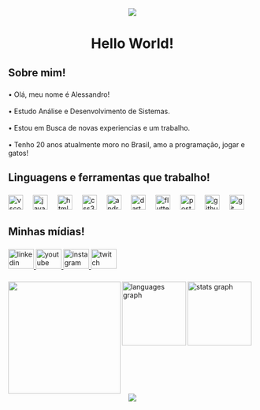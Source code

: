
<div align="center">
  <img src="https://profile-counter.glitch.me/Alessandrovlr/count.svg?"  />
</div>

###

<h1 align="center">Hello World!</h1>

###

<h2 align="left">Sobre mim!</h2>

###

<p align="left">• Olá, meu nome é Alessandro!<br><br> • Estudo Análise e Desenvolvimento de Sistemas.<br><br> • Estou em Busca de novas experiencias e um trabalho.<br><br> • Tenho 20 anos atualmente moro no Brasil, amo a programação, jogar e gatos!</p>

###

<h2 align="left">Linguagens e ferramentas que trabalho!</h2>

###

<div align="left">
  <img src="https://cdn.jsdelivr.net/gh/devicons/devicon/icons/vscode/vscode-original.svg" height="30" alt="vscode logo"  />
  <img width="12" />
  <img src="https://cdn.jsdelivr.net/gh/devicons/devicon/icons/javascript/javascript-original.svg" height="30" alt="javascript logo"  />
  <img width="12" />
  <img src="https://cdn.jsdelivr.net/gh/devicons/devicon/icons/html5/html5-original.svg" height="30" alt="html5 logo"  />
  <img width="12" />
  <img src="https://cdn.jsdelivr.net/gh/devicons/devicon/icons/css3/css3-original.svg" height="30" alt="css3 logo"  />
  <img width="12" />
  <img src="https://cdn.jsdelivr.net/gh/devicons/devicon/icons/androidstudio/androidstudio-original.svg" height="30" alt="androidstudio logo"  />
  <img width="12" />
  <img src="https://cdn.jsdelivr.net/gh/devicons/devicon/icons/dart/dart-original.svg" height="30" alt="dart logo"  />
  <img width="12" />
  <img src="https://cdn.jsdelivr.net/gh/devicons/devicon/icons/flutter/flutter-original.svg" height="30" alt="flutter logo"  />
  <img width="12" />
  <img src="https://cdn.jsdelivr.net/gh/devicons/devicon/icons/postgresql/postgresql-original.svg" height="30" alt="postgresql logo"  />
  <img width="12" />
  <img src="https://cdn.jsdelivr.net/gh/devicons/devicon/icons/github/github-original.svg" height="30" alt="github logo"  />
  <img width="12" />
  <img src="https://cdn.jsdelivr.net/gh/devicons/devicon/icons/git/git-original.svg" height="30" alt="git logo"  />
</div>

###

<h2 align="left">Minhas mídias!</h2>

###

<div align="left">
  <a href="https://www.linkedin.com/in/alessandro-coutinho-08089a2ba/" target="_blank">
    <img src="https://raw.githubusercontent.com/maurodesouza/profile-readme-generator/master/src/assets/icons/social/linkedin/default.svg" width="52" height="40" alt="linkedin logo"  />
  </a>
  <a href="https://www.youtube.com/@Alezinvlr" target="_blank">
    <img src="https://raw.githubusercontent.com/maurodesouza/profile-readme-generator/master/src/assets/icons/social/youtube/default.svg" width="52" height="40" alt="youtube logo"  />
  </a>
  <a href="https://www.instagram.com/alezinvlr/" target="_blank">
    <img src="https://raw.githubusercontent.com/maurodesouza/profile-readme-generator/master/src/assets/icons/social/instagram/default.svg" width="52" height="40" alt="instagram logo"  />
  </a>
  <a href="https://www.twitch.tv/3bervald0" target="_blank">
    <img src="https://raw.githubusercontent.com/maurodesouza/profile-readme-generator/master/src/assets/icons/social/twitch/default.svg" width="52" height="40" alt="twitch logo"  />
  </a>
</div>

###

<img align="left" height="228" src="https://i.pinimg.com/736x/e5/c4/b9/e5c4b91c4c4bce9cb241d5baa5a8b277.jpg"  />

###

  <img align="left" src="https://github-readme-stats.vercel.app/api/top-langs?username=Alessandrovlr&locale=en&hide_title=false&layout=compact&card_width=320&langs_count=5&theme=dracula&hide_border=true&order=2" height="130" alt="languages graph"  />
  <img src="https://github-readme-stats.vercel.app/api?username=Alessandrovlr&hide_title=false&hide_rank=false&show_icons=true&include_all_commits=true&count_private=true&disable_animations=false&theme=dracula&locale=en&hide_border=true&order=1" height="130" alt="stats graph"  />

###

<br clear="both">

<div align="center">
  <img  src="https://backiee.com/static/wallpapers/1000x563/396529.jpg"  />
</div>

###

